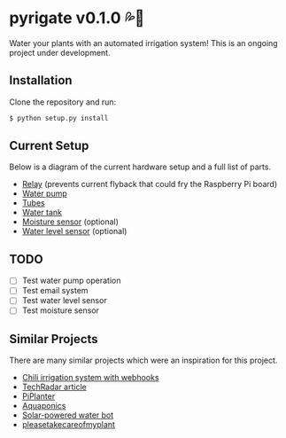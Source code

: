 # pyrigate v0.1.0 💦🌱

Water your plants with an automated irrigation system! This is an ongoing
project under development.

## Installation

Clone the repository and run:

```bash
$ python setup.py install
```

## Current Setup

Below is a diagram of the current hardware setup and a full list of parts.

* [Relay]() (prevents current flyback that could fry the Raspberry Pi board)
* [Water pump]()
* [Tubes]()
* [Water tank]()
* [Moisture sensor]() (optional)
* [Water level sensor]() (optional)

## TODO

- [ ] Test water pump operation
- [ ] Test email system
- [ ] Test water level sensor
- [ ] Test moisture sensor

## Similar Projects

There are many similar projects which were an inspiration for this project.

* [Chili irrigation system with webhooks](https://blog.serverdensity.com/automatically-watering-your-plants-with-sensors-a-pi-and-webhooks/)
* [TechRadar article](http://www.techradar.com/how-to/computing/how-to-automatically-water-your-plants-with-the-raspberry-pi-1315059)
* [PiPlanter](http://www.esologic.com/piplanter-a-plant-growth-automator/)
* [Aquaponics](https://github.com/matthewh415/PiPonics)
* [Solar-powered water bot](https://github.com/mistylackie/solar-water-bot)
* [pleasetakecareofmyplant](https://github.com/tylerjaywood/pleasetakecareofmyplant)
